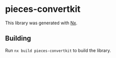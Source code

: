 # pieces-convertkit

This library was generated with [Nx](https://nx.dev).

## Building

Run `nx build pieces-convertkit` to build the library.
